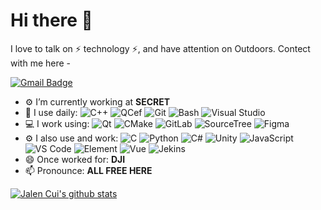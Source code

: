 # Hi there 👋

I love to talk on ⚡ technology ⚡, and have attention on Outdoors. Contect with me here -

[![Gmail Badge](https://img.shields.io/badge/-jalen.cui.cn@gmail.com-c14438?style=plastic&logo=Gmail&logoColor=white&link=mailto:jalen.cui.cn@gmail.com)](mailto:jalen.cui.cn@gmail.com)

- ⚙️ I’m currently working at **SECRET**
- 🚀 I use daily: 
  ![C++](https://img.shields.io/badge/-C++-9400D3?style=plastic&logo=cplusplus)
  ![QCef](https://img.shields.io/badge/-QCef-00BFFF?style=plastic)
  ![Git](https://img.shields.io/badge/-Git-000000?style=plastic&logo=git) 
  ![Bash](https://img.shields.io/badge/-Bash-2F4F4F?style=plastic&logo=gnubash)
  ![Visual Studio](https://img.shields.io/badge/-Visual%20Studio-BA55D3?style=plastic&logo=visual-studio)
- 💻 I work using: 
  ![Qt](https://img.shields.io/badge/-Qt-2F4F4F?style=plastic&logo=qt)
  ![CMake](https://img.shields.io/badge/-CMake-323232?style=plastic&logo=cmake)
  ![GitLab](https://img.shields.io/badge/-GitLab-DEB887?style=plastic&logo=gitlab)
  ![SourceTree](https://img.shields.io/badge/-SourceTree-007ACC?style=plastic&logo=sourcetree)
  ![Figma](https://img.shields.io/badge/-Figma-FFB6C1?style=plastic&logo=figma)
- ⚙️ I also use and work: 
  ![C](https://img.shields.io/badge/-C-9400D3?style=plastic&logo=c)
  ![Python](https://img.shields.io/badge/-Python-98fcfd1?style=plastic&style=plastic&logo=python)
  ![C#](https://img.shields.io/badge/-C%20Sharp-323232?style=plastic&logo=csharp)
  ![Unity](https://img.shields.io/badge/-Unity-000000?style=plastic&logo=unity)
  ![JavaScript](https://img.shields.io/badge/-JavaScript-87CEEB?style=plastic&logo=javascript)
  ![VS Code](https://img.shields.io/badge/-VS%20Code-007ACC?style=plastic&logo=visual-studio-code)
  ![Element](https://img.shields.io/badge/-Element-1E90FF?style=plastic&logo=element)
  ![Vue](https://img.shields.io/badge/-Vue-2F4F4F?style=plastic&logo=vuedotjs)
  ![Jekins](https://img.shields.io/badge/-Jenkins-696969?style=plastic&logo=jenkins)
- 😄 Once worked for: **DJI**
- 📫 Pronounce: **ALL FREE HERE**
<!--
- 💬 Ask me about ...
- ⚡ Fun fact: ...
-->


[![Jalen Cui's github stats](https://github-readme-stats.vercel.app/api?username=jalencui&theme=dark)](https://github.com/jalencui)
